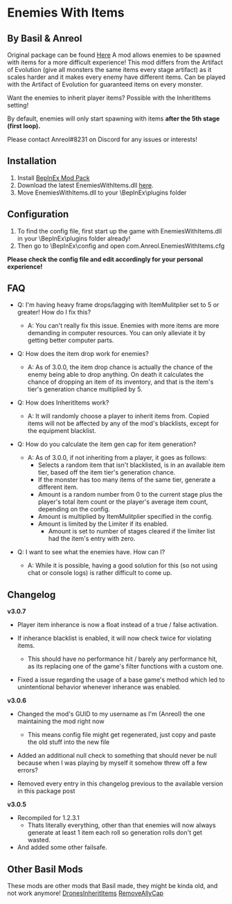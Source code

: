 # Enemies With Items
## By Basil & Anreol
Original package can be found [Here](https://thunderstore.io/package/BasilPanda/EnemiesWithItems/)
A mod allows enemies to be spawned with items for a more difficult experience!
This mod differs from the Artifact of Evolution (give all monsters the same items every stage artifact) as it scales harder and it makes every enemy have different items.
Can be played with the Artifact of Evolution for guaranteed items on every monster.

Want the enemies to inherit player items? Possible with the InheritItems setting!

By default, enemies will only start spawning with items **after the 5th stage (first loop).**

Please contact Anreol#8231 on Discord for any issues or interests!

## Installation
1. Install [BepInEx Mod Pack](https://thunderstore.io/package/bbepis/BepInExPack/)
2. Download the latest EnemiesWithItems.dll [here](https://thunderstore.io/package/Anreol/EnemiesWithItems/).
3. Move EnemiesWithItems.dll to your \BepInEx\plugins folder

## Configuration

1. To find the config file, first start up the game with EnemiesWithItems.dll in your \BepInEx\plugins folder already!
2. Then go to \BepInEx\config and open com.Anreol.EnemiesWithItems.cfg

**Please check the config file and edit accordingly for your personal experience!**

## FAQ

- Q: I'm having heavy frame drops/lagging with ItemMulitplier set to 5 or greater! How do I fix this?
	- A: You can't really fix this issue. Enemies with more items are more demanding in computer resources. You can only alleviate it by getting better computer parts. 

- Q: How does the item drop work for enemies?
	- A: As of 3.0.0, the item drop chance is actually the chance of the enemy being able to drop anything. On death it calculates the chance of dropping an item of its inventory, and that is the item's tier's generation chance multiplied by 5.

- Q: How does InheritItems work?
	- A: It will randomly choose a player to inherit items from. Copied items will not be affected by any of the mod's blacklists, except for the equipment blacklist.

- Q: How do you calculate the item gen cap for item generation?
	- A: As of 3.0.0, if not inheriting from a player, it goes as follows:
		- Selects a random item that isn't blacklisted, is in an available item tier, based off the item tier's generation chance.
		- If the monster has too many items of the same tier, generate a different item.
		- Amount is a random number from 0 to the current stage plus the player's total item count or the player's average item count, depending on the config.
		- Amount is multiplied by ItemMulitplier specified in the config.
		- Amount is limited by the Limiter if its enabled.
			- Amount is set to number of stages cleared if the limiter list had the item's entry with zero.

- Q: I want to see what the enemies have. How can I?
	- A: While it is possible, having a good solution for this (so not using chat or console logs) is rather difficult to come up.

## Changelog
**v3.0.7**
- Player item inherance is now a float instead of a true / false activation.
- If inherance blacklist is enabled, it will now check twice for violating items.
	- This should have no performance hit / barely any performance hit, as its replacing one of the game's filter functions with a custom one.

- Fixed a issue regarding the usage of a base game's method which led to unintentional behavior whenever inherance was enabled.

**v3.0.6**
- Changed the mod's GUID to my username as I'm (Anreol) the one maintaining the mod right now
	- This means config file might get regenerated, just copy and paste the old stuff into the new file

- Added an additional null check to something that should never be null because when I was playing by myself it somehow threw off a few errors?
- Removed every entry in this changelog previous to the available version in this package post

**v3.0.5**
- Recompiled for 1.2.3.1
	- Thats literally everything, other than that enemies will now always generate at least 1 item each roll so generation rolls don't get wasted.
- And added some other failsafe.


## Other Basil Mods
These mods are other mods that Basil made, they might be kinda old, and not work anymore!
[DronesInheritItems](https://thunderstore.io/package/BasilPanda/DronesInheritItems/)
[RemoveAllyCap](https://thunderstore.io/package/BasilPanda/RemoveAllyCap/)
